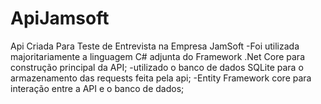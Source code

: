 # ApiJamsoft
Api Criada Para Teste de Entrevista na Empresa JamSoft
-Foi utilizada majoritariamente a linguagem C# adjunta do Framework .Net Core para construção principal da API;
-utilizado o banco de dados SQLite para o armazenamento das requests feita pela api;
-Entity Framework core para interação entre a API e o banco de dados;
